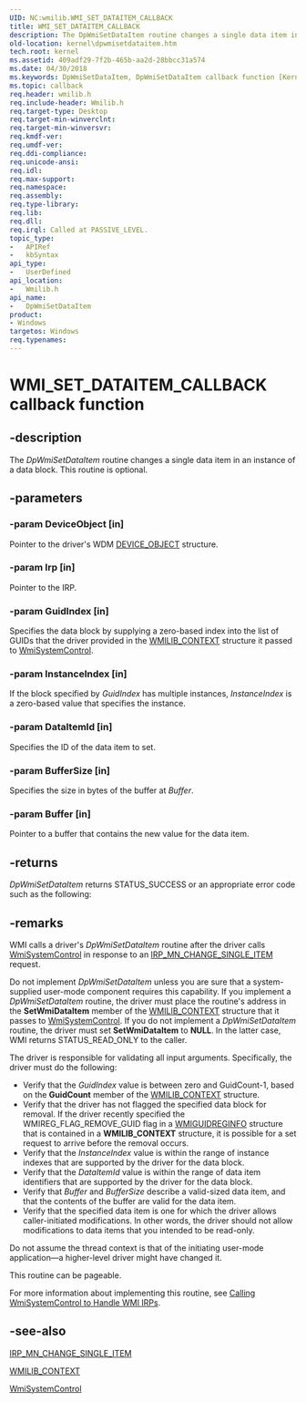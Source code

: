 ```yaml
---
UID: NC:wmilib.WMI_SET_DATAITEM_CALLBACK
title: WMI_SET_DATAITEM_CALLBACK
description: The DpWmiSetDataItem routine changes a single data item in an instance of a data block. This routine is optional.
old-location: kernel\dpwmisetdataitem.htm
tech.root: kernel
ms.assetid: 409adf29-7f2b-465b-aa2d-28bbcc31a574
ms.date: 04/30/2018
ms.keywords: DpWmiSetDataItem, DpWmiSetDataItem callback function [Kernel-Mode Driver Architecture], WMI_SET_DATAITEM_CALLBACK, WMI_SET_DATAITEM_CALLBACK callback, k903_d7afb1fc-f867-4c63-b0d6-8280a41d60f5.xml, kernel.dpwmisetdataitem, wmilib/DpWmiSetDataItem
ms.topic: callback
req.header: wmilib.h
req.include-header: Wmilib.h
req.target-type: Desktop
req.target-min-winverclnt: 
req.target-min-winversvr: 
req.kmdf-ver: 
req.umdf-ver: 
req.ddi-compliance: 
req.unicode-ansi: 
req.idl: 
req.max-support: 
req.namespace: 
req.assembly: 
req.type-library: 
req.lib: 
req.dll: 
req.irql: Called at PASSIVE_LEVEL.
topic_type:
-	APIRef
-	kbSyntax
api_type:
-	UserDefined
api_location:
-	Wmilib.h
api_name:
-	DpWmiSetDataItem
product:
- Windows
targetos: Windows
req.typenames: 
---
```


# WMI_SET_DATAITEM_CALLBACK callback function


## -description


The <i>DpWmiSetDataItem</i> routine changes a single data item in an instance of a data block. This routine is optional.


## -parameters




### -param DeviceObject [in]

Pointer to the driver's WDM <a href="https://msdn.microsoft.com/library/windows/hardware/ff543147">DEVICE_OBJECT</a> structure.


### -param Irp [in]

Pointer to the IRP.


### -param GuidIndex [in]

Specifies the data block by supplying a zero-based index into the list of GUIDs that the driver provided in the <a href="https://msdn.microsoft.com/library/windows/hardware/ff565813">WMILIB_CONTEXT</a> structure it passed to <a href="https://msdn.microsoft.com/library/windows/hardware/ff565834">WmiSystemControl</a>. 


### -param InstanceIndex [in]

If the block specified by <i>GuidIndex</i> has multiple instances, <i>InstanceIndex</i> is a zero-based value that specifies the instance.


### -param DataItemId [in]

Specifies the ID of the data item to set.


### -param BufferSize [in]

Specifies the size in bytes of the buffer at <i>Buffer</i>.


### -param Buffer [in]

Pointer to a buffer that contains the new value for the data item.


## -returns



<i>DpWmiSetDataItem</i> returns STATUS_SUCCESS or an appropriate error code such as the following:




## -remarks



WMI calls a driver's <i>DpWmiSetDataItem</i> routine after the driver calls <a href="https://msdn.microsoft.com/library/windows/hardware/ff565834">WmiSystemControl</a> in response to an <a href="https://msdn.microsoft.com/library/windows/hardware/ff550836">IRP_MN_CHANGE_SINGLE_ITEM</a> request.

Do not implement <i>DpWmiSetDataItem</i> unless you are sure that a system-supplied user-mode component requires this capability. If you implement a <i>DpWmiSetDataItem</i> routine, the driver must place the routine's address in the <b>SetWmiDataItem</b> member of the <a href="https://msdn.microsoft.com/library/windows/hardware/ff565813">WMILIB_CONTEXT</a> structure that it passes to <a href="https://msdn.microsoft.com/library/windows/hardware/ff565834">WmiSystemControl</a>. If you do not implement a <i>DpWmiSetDataItem</i> routine, the driver must set <b>SetWmiDataItem</b> to <b>NULL</b>. In the latter case, WMI returns STATUS_READ_ONLY to the caller.

The driver is responsible for validating all input arguments. Specifically, the driver must do the following:

<ul>
<li>
Verify that the <i>GuidIndex</i> value is between zero and GuidCount-1, based on the <b>GuidCount</b> member of the <a href="https://msdn.microsoft.com/library/windows/hardware/ff565813">WMILIB_CONTEXT</a> structure.

</li>
<li>
Verify that the driver has not flagged the specified data block for removal. If the driver recently specified the WMIREG_FLAG_REMOVE_GUID flag in a <a href="https://msdn.microsoft.com/library/windows/hardware/ff565811">WMIGUIDREGINFO</a> structure that is contained in a <b>WMILIB_CONTEXT</b> structure, it is possible for a set request to arrive before the removal occurs.

</li>
<li>
Verify that the <i>InstanceIndex</i> value is within the range of instance indexes that are supported by the driver for the data block. 

</li>
<li>
Verify that the <i>DataItemId</i> value is within the range of data item identifiers that are supported by the driver for the data block. 

</li>
<li>
Verify that <i>Buffer</i> and <i>BufferSize</i> describe a valid-sized data item, and that the contents of the buffer are valid for the data item.

</li>
<li>
Verify that the specified data item is one for which the driver allows caller-initiated modifications. In other words, the driver should not allow modifications to data items that you intended to be read-only.

</li>
</ul>
Do not assume the thread context is that of the initiating user-mode application—a higher-level driver might have changed it.

This routine can be pageable.

For more information about implementing this routine, see <a href="https://msdn.microsoft.com/library/windows/hardware/ff540741">Calling WmiSystemControl to Handle WMI IRPs</a>.




## -see-also




<a href="https://msdn.microsoft.com/library/windows/hardware/ff550836">IRP_MN_CHANGE_SINGLE_ITEM</a>



<a href="https://msdn.microsoft.com/library/windows/hardware/ff565813">WMILIB_CONTEXT</a>



<a href="https://msdn.microsoft.com/library/windows/hardware/ff565834">WmiSystemControl</a>
 

 

